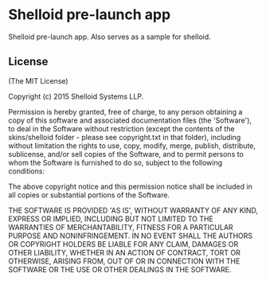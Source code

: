Shelloid pre-launch app
==============

Shelloid pre-launch app. Also serves as a sample for shelloid.

## License

(The MIT License)

Copyright (c) 2015 Shelloid Systems LLP.

Permission is hereby granted, free of charge, to any person obtaining
a copy of this software and associated documentation files (the
'Software'), to deal in the Software without restriction (except the contents of the skins/shelloid folder - please see copyright.txt in that folder), including without limitation the rights to use, copy, modify, merge, publish,
distribute, sublicense, and/or sell copies of the Software, and to
permit persons to whom the Software is furnished to do so, subject to
the following conditions:

The above copyright notice and this permission notice shall be
included in all copies or substantial portions of the Software.

THE SOFTWARE IS PROVIDED 'AS IS', WITHOUT WARRANTY OF ANY KIND,
EXPRESS OR IMPLIED, INCLUDING BUT NOT LIMITED TO THE WARRANTIES OF
MERCHANTABILITY, FITNESS FOR A PARTICULAR PURPOSE AND NONINFRINGEMENT.
IN NO EVENT SHALL THE AUTHORS OR COPYRIGHT HOLDERS BE LIABLE FOR ANY
CLAIM, DAMAGES OR OTHER LIABILITY, WHETHER IN AN ACTION OF CONTRACT,
TORT OR OTHERWISE, ARISING FROM, OUT OF OR IN CONNECTION WITH THE
SOFTWARE OR THE USE OR OTHER DEALINGS IN THE SOFTWARE.

